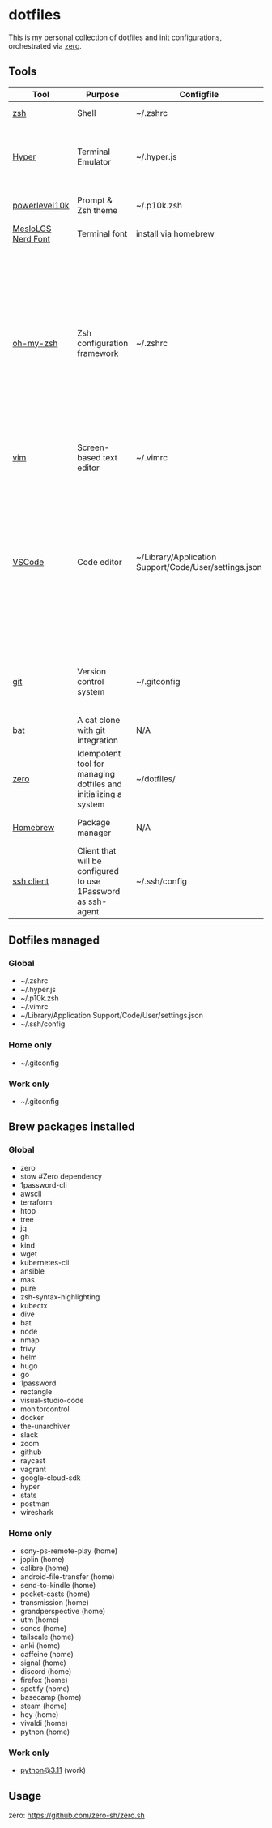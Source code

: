 # dotfiles

This is my personal collection of dotfiles and init configurations, orchestrated via [zero](https://github.com/zero-sh/zero.sh).

## Tools

| Tool | Purpose | Configfile | Configurations |
| ---- | ------- | ---------- | -------------- |
| [zsh](https://www.zsh.org) | Shell | ~/.zshrc | Handled by oh-my-zsh |
| [Hyper](https://hyper.is) | Terminal Emulator | ~/.hyper.js | MesloLGS NF, plugins: hyper-theme, hyper-border, hyper-dnd-tabs, hyper-search |
| [powerlevel10k](https://github.com/romkatv/powerlevel10k) | Prompt & Zsh theme | ~/.p10k.zsh | A dozen+ settings relating to my prompt |
| [MesloLGS Nerd Font](N/A) | Terminal font | install via homebrew | N/A |
| [oh-my-zsh](https://ohmyz.sh) | Zsh configuration framework | ~/.zshrc | plugins: git zsh-autosuggestions kubectl aws brew colored-man-pages command-not-found docker docker-compose gh helm kubectx macos kind pip python pyenv terraform vagrant vscode gcloud zsh-syntax-highlighting powerlevel10k, bat theme |
| [vim](https://www.vim.org) | Screen-based text editor | ~/.vimrc | Turn on number lines, syntax highlighting |
| [VSCode](https://code.visualstudio.com) | Code editor | ~/Library/Application Support/Code/User/settings.json | Hyper theme, text wrapping, autopep8 on save, terraform fmt on save, integrated terminal font, ini/properties autoformat on save, git autofetch. Extensions synced by VSCode, user settings captured in configfile |
| [git](https://git-scm.com) | Version control system | ~/.gitconfig | User config, 1Password Config, aliases, editor config, auto setup remote for push |
| [bat](https://github.com/sharkdp/bat) | A cat clone with git integration | N/A | Theme |
| [zero](https://github.com/zero-sh/zero.sh) | Idempotent tool for managing dotfiles and initializing a system | ~/dotfiles/ | Config files, brew applications, scripts to run before and after |
| [Homebrew](https://brew.sh) | Package manager | N/A | A long list of applications and casks to install |
| [ssh client](https://www.openssh.com) | Client that will be configured to use 1Password as ssh-agent | ~/.ssh/config| 1Password ssh-agent |

## Dotfiles managed

### Global

* ~/.zshrc
* ~/.hyper.js
* ~/.p10k.zsh
* ~/.vimrc
* ~/Library/Application Support/Code/User/settings.json
* ~/.ssh/config

### Home only

* ~/.gitconfig

### Work only

* ~/.gitconfig

## Brew packages installed

### Global

* zero
* stow #Zero dependency
* 1password-cli
* awscli
* terraform
* htop
* tree
* jq
* gh
* kind
* wget
* kubernetes-cli
* ansible
* mas
* pure
* zsh-syntax-highlighting
* kubectx
* dive
* bat
* node
* nmap
* trivy
* helm
* hugo
* go
* 1password
* rectangle
* visual-studio-code
* monitorcontrol
* docker
* the-unarchiver
* slack
* zoom
* github
* raycast
* vagrant
* google-cloud-sdk
* hyper
* stats
* postman
* wireshark

### Home only

* sony-ps-remote-play (home)
* joplin (home)
* calibre (home)
* android-file-transfer (home)
* send-to-kindle (home)
* pocket-casts (home)
* transmission (home)
* grandperspective (home)
* utm (home)
* sonos (home)
* tailscale (home)
* anki (home)
* caffeine (home)
* signal (home)
* discord (home)
* firefox (home)
* spotify (home)
* basecamp (home)
* steam (home)
* hey (home)
* vivaldi (home)
* python (home)

### Work only

* python@3.11 (work)

## Usage

zero: <https://github.com/zero-sh/zero.sh>
